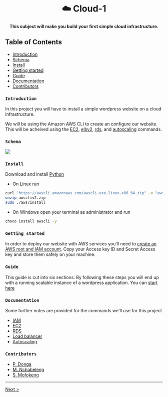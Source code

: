 <div align="center">
   <h1>☁️ Cloud-1</h1>
   <h4>This subject will make you build your first simple cloud infrastructure.</h4>
</div>

## Table of Contents

- [Introduction](#introduction)
- [Schema](#schema)
- [Install](#install)
- [Getting started](#started)
- [Guide](#guide)
- [Documentation](#documentation)
- [Contributors](#contributors)

### `Introduction`

In this project you will have to install a simple wordpress website on a cloud infrastructure.
<br />

We will be using the Amazon AWS CLI to create an configure our website. This will be acheived using the <a href="https://awscli.amazonaws.com/v2/documentation/api/latest/reference/ec2/index.html">EC2</a>, <a href="https://awscli.amazonaws.com/v2/documentation/api/latest/reference/elbv2/index.html">elbv2</a>, <a href="https://awscli.amazonaws.com/v2/documentation/api/latest/reference/rds/index.html">rds</a>, and <a href="https://docs.aws.amazon.com/cli/latest/reference/autoscaling/index.html">autoscaling</a> commands.

### `Schema`

<img src="https://i.imgur.com/n1SIBM3.png" align="center" />

### `Install`

Download and install <a href="https://www.python.org/downloads/">Python</a>

* On Linux run

```bash
curl "https://awscli.amazonaws.com/awscli-exe-linux-x86_64.zip" -o "awscliv2.zip"
unzip awscliv2.zip
sudo ./aws/install
```

* On Windows open your terminal as administrator and run

```bash
choco install awscli -y
```

### `Getting started`

In order to deploy our website with AWS services you'll need to <a href="https://portal.aws.amazon.com/gp/aws/developer/registration/index.html?nc2=h_ct&src=default">create an AWS root and IAM account</a>.
Copy your Access key ID and Secret Access key and store them safely on your machine.


### `Guide`

This guide is cut into six sections. By following these steps you will end up with a running scalable instance of a wordpress application.
You can <a href="./guide/iam.md">start here</a>

### `Documentation`

Some further notes are provided for the commands we'll use for this project

* <a href="./documentation/iam.md">IAM</a>
* <a href="./documentation/ec2.md">EC2</a>
* <a href="./documentation/rds.md">RDS</a>
* <a href="#">Load balancer</a>
* <a href="#">Autoscaling</a>

### `Contributors`

* <a href="https://github.com/PhethulwaziD">P. Donga</a>
* <a href="https://github.com/mnchabeleng">M. Nchabeleng</a>
* <a href="https://github.com/samofoke">S. Mofokeng</a>

<hr />
<a href="./guide/iam.md" align="right">
Next &gt;
</a>